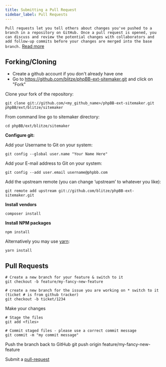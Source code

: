 ```yaml
---
title: Submitting a Pull Request
sidebar_label: Pull Requests
---
```


`Pull requests let you tell others about changes you've pushed to a branch in a repository on GitHub. Once a pull request is opened, you can discuss and review the potential changes with collaborators and add follow-up commits before your changes are merged into the base branch.` [Read more](https://help.github.com/articles/about-pull-requests/)

## Forking/Cloning

* Create a github account if you don't already have one
* Go to https://github.com/blitze/phpBB-ext-sitemaker.git and click on "Fork"

Clone your fork of the repository:

    git clone git://github.com/<my_github_name>/phpBB-ext-sitemaker.git phpBB/ext/blitze/sitemaker

From command line go to sitemaker directory:

    cd phpBB/ext/blitze/sitemaker

**Configure git:**

Add your Username to Git on your system:

    git config --global user.name "Your Name Here"

Add your E-mail address to Git on your system:

    git config --add user.email username@phpbb.com

Add the upstream remote (you can change ‘upstream’ to whatever you like):

    git remote add upstream git://github.com/blitze/phpBB-ext-sitemaker.git

**Install vendors**

    composer install

**Install NPM packages**

    npm install

Alternatively you may use [yarn](https://yarnpkg.com):

    yarn install

## Pull Requests

    # Create a new branch for your feature & switch to it
    git checkout -b feature/my-fancy-new-feature
    
    # create a new branch for the issue you are working on * switch to it (ticket # is from github tracker)
    git checkout -b ticket/1234

Make your changes

    # Stage the files
    git add <files> 
    
    # Commit staged files - please use a correct commit message
    git commit -m "my commit message"

Push the branch back to GitHub git push origin feature/my-fancy-new-feature

Submit a [pull-request](https://github.com/blitze/phpBB-ext-sitemaker/pulls)
